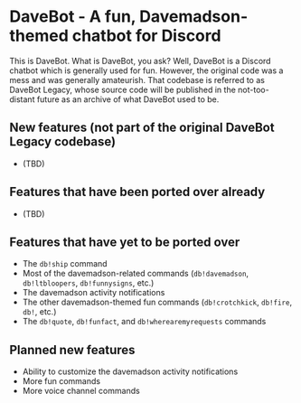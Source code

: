 # DaveBot - A fun, Davemadson-themed chatbot for Discord

This is DaveBot. What is DaveBot, you ask? Well, DaveBot is a Discord chatbot which is generally used for fun. However, the original code was a mess and was generally amateurish. That codebase is referred to as DaveBot Legacy, whose source code will be published in the not-too-distant future as an archive of what DaveBot used to be.

## New features (not part of the original DaveBot Legacy codebase)
* (TBD)

## Features that have been ported over already
* (TBD)

## Features that have yet to be ported over
* The `db!ship` command
* Most of the davemadson-related commands (`db!davemadson`, `db!ltbloopers`, `db!funnysigns`, etc.)
* The davemadson activity notifications
* The other davemadson-themed fun commands (`db!crotchkick`, `db!fire`, `db!`, etc.)
* The `db!quote`, `db!funfact`, and `db!wherearemyrequests` commands

## Planned new features
* Ability to customize the davemadson activity notifications
* More fun commands
* More voice channel commands
